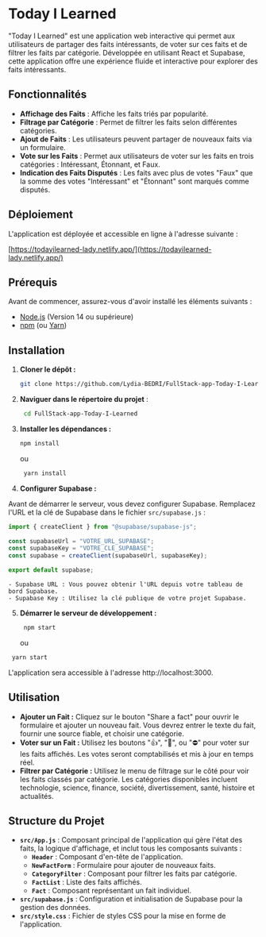 # Today I Learned

"Today I Learned" est une application web interactive qui permet aux utilisateurs de partager des faits intéressants, de voter sur ces faits et de filtrer les faits par catégorie. Développée en utilisant React et Supabase, cette application offre une expérience fluide et interactive pour explorer des faits intéressants.

## Fonctionnalités

- **Affichage des Faits** : Affiche les faits triés par popularité.
- **Filtrage par Catégorie** : Permet de filtrer les faits selon différentes catégories.
- **Ajout de Faits** : Les utilisateurs peuvent partager de nouveaux faits via un formulaire.
- **Vote sur les Faits** : Permet aux utilisateurs de voter sur les faits en trois catégories : Intéressant, Étonnant, et Faux.
- **Indication des Faits Disputés** : Les faits avec plus de votes "Faux" que la somme des votes "Intéressant" et "Étonnant" sont marqués comme disputés.

## Déploiement

L'application est déployée et accessible en ligne à l'adresse suivante :

[https://todayilearned-lady.netlify.app/](https://todayilearned-lady.netlify.app/)

## Prérequis

Avant de commencer, assurez-vous d'avoir installé les éléments suivants :

- [Node.js](https://nodejs.org/) (Version 14 ou supérieure)
- [npm](https://www.npmjs.com/) (ou [Yarn](https://yarnpkg.com/))

## Installation

1. **Cloner le dépôt :**

   ```bash
   git clone https://github.com/Lydia-BEDRI/FullStack-app-Today-I-Learned.git
   ```

2. **Naviguer dans le répertoire du projet** :

   ```bash
    cd FullStack-app-Today-I-Learned
   ```

3. **Installer les dépendances :**

   ```bash
   npm install
   ```

   ou

   ```bash
    yarn install
   ```

4. **Configurer Supabase :**

Avant de démarrer le serveur, vous devez configurer Supabase. Remplacez l'URL et la clé de Supabase dans le fichier `src/supabase.js` :

```javascript
import { createClient } from "@supabase/supabase-js";

const supabaseUrl = "VOTRE_URL_SUPABASE";
const supabaseKey = "VOTRE_CLE_SUPABASE";
const supabase = createClient(supabaseUrl, supabaseKey);

export default supabase;
```

    - Supabase URL : Vous pouvez obtenir l'URL depuis votre tableau de bord Supabase.
    - Supabase Key : Utilisez la clé publique de votre projet Supabase.

5. **Démarrer le serveur de développement :**

   ```bash
    npm start
   ```

   ou

```bash
 yarn start
```

L'application sera accessible à l'adresse http://localhost:3000.

## Utilisation

- **Ajouter un Fait :** Cliquez sur le bouton "Share a fact" pour ouvrir le formulaire et ajouter un nouveau fait. Vous devrez entrer le texte du fait, fournir une source fiable, et choisir une catégorie.
- **Voter sur un Fait :** Utilisez les boutons "👍", "🤯", ou "⛔️" pour voter sur les faits affichés. Les votes seront comptabilisés et mis à jour en temps réel.
- **Filtrer par Catégorie :** Utilisez le menu de filtrage sur le côté pour voir les faits classés par catégorie. Les catégories disponibles incluent technologie, science, finance, société, divertissement, santé, histoire et actualités.

## Structure du Projet

- **`src/App.js`** : Composant principal de l'application qui gère l'état des faits, la logique d'affichage, et inclut tous les composants suivants :
  - **`Header`** : Composant d'en-tête de l'application.
  - **`NewFactForm`** : Formulaire pour ajouter de nouveaux faits.
  - **`CategoryFilter`** : Composant pour filtrer les faits par catégorie.
  - **`FactList`** : Liste des faits affichés.
  - **`Fact`** : Composant représentant un fait individuel.
- **`src/supabase.js`** : Configuration et initialisation de Supabase pour la gestion des données.
- **`src/style.css`** : Fichier de styles CSS pour la mise en forme de l'application.

```

```

